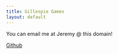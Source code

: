 ```yaml
---
title: Gillespie Games
layout: default
---
```


You can email me at Jeremy @ this domain!

[Github](https://github.com/jeremygillespie)